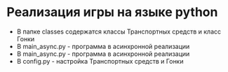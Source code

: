 # Реализация игры на языке python #

+ В папке classes содержатся классы Транспортных средств и класс Гонки
+ В main_async.py - программа в асинхронной реализации
+ В main_async.py - программа в асинхронной реализации
+ В config.py - настройка Транспортных средств и Гонки